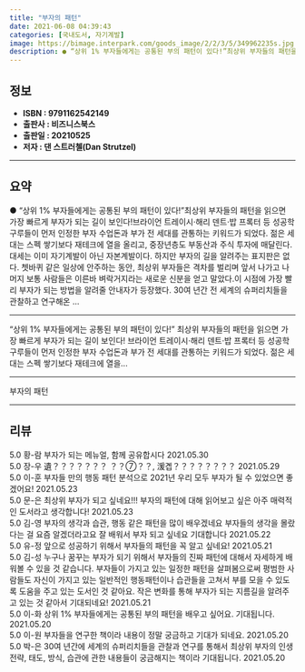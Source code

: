 ```yaml
---
title: "부자의 패턴"
date: 2021-06-08 04:39:43
categories: [국내도서, 자기계발]
image: https://bimage.interpark.com/goods_image/2/2/3/5/349962235s.jpg
description: ● “상위 1% 부자들에게는 공통된 부의 패턴이 있다!”최상위 부자들의 패턴을 읽으면 가장 빠르게 부자가 되는 길이 보인다!브라이언 트레이시·해리 덴트·밥 프록터 등 성공학 구루들이 먼저 인정한 부자 수업돈과 부가 전 세대를 관통하는 키워드가 되었다. 젊은 세대는 스펙 쌓기보다 재테크
---
```


## **정보**

- **ISBN : 9791162542149**
- **출판사 : 비즈니스북스**
- **출판일 : 20210525**
- **저자 : 댄 스트러첼(Dan Strutzel)**

------



## **요약**

●  “상위 1% 부자들에게는 공통된 부의 패턴이 있다!”최상위 부자들의 패턴을 읽으면 가장 빠르게 부자가 되는 길이 보인다!브라이언 트레이시·해리 덴트·밥 프록터 등 성공학 구루들이 먼저 인정한 부자 수업돈과 부가 전 세대를 관통하는 키워드가 되었다. 젊은 세대는 스펙 쌓기보다 재테크에 열을 올리고, 중장년층도 부동산과 주식 투자에 매달린다. 대세는 이미 자기계발이 아닌 자본계발이다. 하지만 부자의 길을 알려주는 표지판은 없다. 쳇바퀴 같은 일상에 안주하는 동안, 최상위 부자들은 격차를 벌리며 앞서 나가고 나머지 보통 사람들은 이른바 벼락거지라는 새로운 신분을 얻고 말았다.이 시점에 가장 빨리 부자가 되는 방법을 알려줄 안내자가 등장했다. 30여 년간 전 세계의 슈퍼리치들을 관찰하고 연구해온 ...

------

“상위 1% 부자들에게는 공통된 부의 패턴이 있다!”
최상위 부자들의 패턴을 읽으면 가장 빠르게 부자가 되는 길이 보인다!
브라이언 트레이시·해리 덴트·밥 프록터 등 성공학 구루들이 먼저 인정한 부자 수업돈과 부가 전 세대를 관통하는 키워드가 되었다. 젊은 세대는 스펙 쌓기보다 재테크에 열을... 

------


부자의 패턴 

------


## **리뷰** 

5.0 황-람 부자가 되는 메뉴얼, 함께 공유합시다 2021.05.30 <br/>5.0 장-우 遺？？？？？？？ ？？⑦？？, 湲곕？？？？？？？？ 2021.05.29 <br/>5.0 이-훈 부자들 만의 행동 패턴 분석으로 2021년 우리 모두 부자가 될 수 있었으면 좋겠어요! 2021.05.23 <br/>5.0 문-은 최상위 부자가 되고 싶네요!!! 부자의 패턴에 대해 읽어보고 싶은 아주 매력적인 도서라고 생각합니다! 2021.05.23 <br/>5.0 김-영 부자의 생각과 습관, 행동 같은 패턴을 많이 배우겠네요 부자들의 생각을 몰랐다는 걸 요즘 알겠더라고요  잘 배워서 부자 되고 싶네요 기대합니다 2021.05.22 <br/>5.0 유-정 앞으로 성공하기 위해서 부자들의 패턴을 꼭 알고 싶네요! 2021.05.21 <br/>5.0 김-성 누구나 꿈꾸는 부자가 되기 위해서 부자들의 진짜 패턴에 대해서 자세하게 배워볼 수 있을 것 같습니다. 부자들이 가지고 있는 일정한 패턴을 살펴봄으로써 평범한 사람들도 자신이 가지고 있는 일반적인 행동패턴이나 습관들을 고쳐서 부를 모을 수 있도록 도움을 주고 있는 도서인 것 같아요. 작은 변화를 통해 부자가 되는 지름길을 알려주고 있는 것 같아서 기대되네요! 2021.05.21 <br/>5.0 이-화 상위 1% 부자들에게는 공통된 부의 패턴을 배우고 싶어요. 기대됩니다. 2021.05.20 <br/>5.0 이-원 부자들을 연구한 책이라 내용이 정말 궁금하고 기대가 되네요. 2021.05.20 <br/>5.0 박-은 30여 년간에 세계의 슈퍼리치들을 관찰과 연구를 통해서 최상위 부자의 인생 전략, 태도, 방식, 습관에 관한 내용들이 궁금해지는 책이라 기대됩니다. 2021.05.20 <br/>